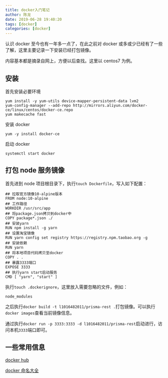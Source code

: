 ```yaml
---
title: docker入门笔记
author: 陈龙
date: 2019-06-28 19:40:20
tags: [docker]
categories: [docker]
---
```


认识 docker 至今也有一年多一点了，在此之前对 docker 或多或少已经有了一些了解，这里主要记录一下安装已经打包镜像。

内容基本都是摘录自网上，方便以后查找。这里以 centos7 为例。

## 安装

首先安装必要环境

```shell
yum install -y yum-utils device-mapper-persistent-data lvm2
yum-config-manager --add-repo http://mirrors.aliyun.com/docker-ce/linux/centos/docker-ce.repo
yum makecache fast
```

安装 docker

```shell
yum -y install docker-ce
```

启动 docker

```shell
systemctl start docker
```

## 打包 node 服务镜像

首先进到 node 项目根目录下，执行`touch Dockerfile`，写入如下配置：

```shell
## 拉取官方镜像10-alpine版本
FROM node:10-alpine
## 工作路径
WORKDIR /usr/src/app
## 将package.json拷贝到docker中
COPY package*.json ./
## 安装yarn
RUN npm install -g yarn
## 设置淘宝镜像
RUN yarn config set registry https://registry.npm.taobao.org -g
## 安装依赖
RUN yarn
## 将本地项目代码拷贝至docker
COPY . .
## 暴露3333端口
EXPOSE 3333
## 执行yarn start启动服务
CMD [ "yarn", "start" ]
```

执行`touch .dockerignore`，这里放入需要忽略的文件，例如：

```shell
node_modules
```

之后执行`docker build -t l1016482011/prisma-rest .`打包镜像。可以执行`docker images`查看当前镜像信息。

通过执行`docker run -p 3333:3333 -d l1016482011/prisma-rest`启动进行，访问本机`3333`端口即可。

## 一些常用信息

[docker hub](https://cloud.docker.com/)

[docker 命名大全](https://www.runoob.com/docker/docker-command-manual.html)
